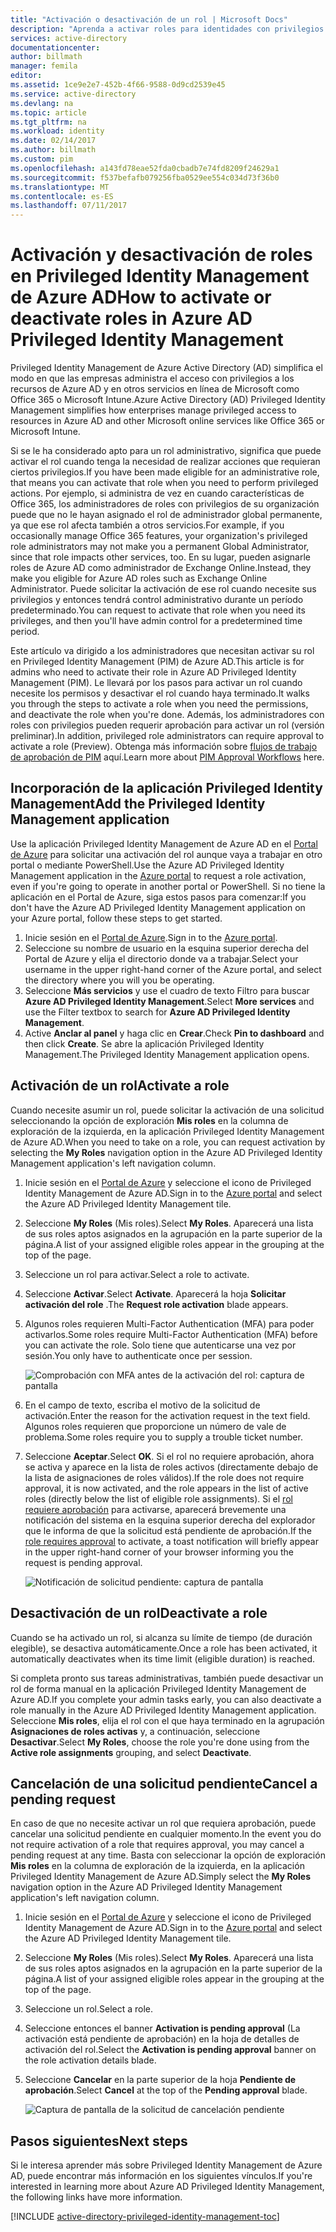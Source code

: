```yaml
---
title: "Activación o desactivación de un rol | Microsoft Docs"
description: "Aprenda a activar roles para identidades con privilegios con la aplicación Privileged Identity Management de Azure."
services: active-directory
documentationcenter: 
author: billmath
manager: femila
editor: 
ms.assetid: 1ce9e2e7-452b-4f66-9588-0d9cd2539e45
ms.service: active-directory
ms.devlang: na
ms.topic: article
ms.tgt_pltfrm: na
ms.workload: identity
ms.date: 02/14/2017
ms.author: billmath
ms.custom: pim
ms.openlocfilehash: a143fd78eae52fda0cbadb7e74fd8209f24629a1
ms.sourcegitcommit: f537befafb079256fba0529ee554c034d73f36b0
ms.translationtype: MT
ms.contentlocale: es-ES
ms.lasthandoff: 07/11/2017
---
```

# <a name="how-to-activate-or-deactivate-roles-in-azure-ad-privileged-identity-management"></a><span data-ttu-id="df69d-103">Activación y desactivación de roles en Privileged Identity Management de Azure AD</span><span class="sxs-lookup"><span data-stu-id="df69d-103">How to activate or deactivate roles in Azure AD Privileged Identity Management</span></span>
<span data-ttu-id="df69d-104">Privileged Identity Management de Azure Active Directory (AD) simplifica el modo en que las empresas administra el acceso con privilegios a los recursos de Azure AD y en otros servicios en línea de Microsoft como Office 365 o Microsoft Intune.</span><span class="sxs-lookup"><span data-stu-id="df69d-104">Azure Active Directory (AD) Privileged Identity Management simplifies how enterprises manage privileged access to resources in Azure AD and other Microsoft online services like Office 365 or Microsoft Intune.</span></span>  

<span data-ttu-id="df69d-105">Si se le ha considerado apto para un rol administrativo, significa que puede activar el rol cuando tenga la necesidad de realizar acciones que requieran ciertos privilegios.</span><span class="sxs-lookup"><span data-stu-id="df69d-105">If you have been made eligible for an administrative role, that means you can activate that role when you need to perform privileged actions.</span></span> <span data-ttu-id="df69d-106">Por ejemplo, si administra de vez en cuando características de Office 365, los administradores de roles con privilegios de su organización puede que no le hayan asignado el rol de administrador global permanente, ya que ese rol afecta también a otros servicios.</span><span class="sxs-lookup"><span data-stu-id="df69d-106">For example, if you occasionally manage Office 365 features, your organization's privileged role administrators may not make you a permanent Global Administrator, since that role impacts other services, too.</span></span> <span data-ttu-id="df69d-107">En su lugar, pueden asignarle roles de Azure AD como administrador de Exchange Online.</span><span class="sxs-lookup"><span data-stu-id="df69d-107">Instead, they make you eligible for Azure AD roles such as Exchange Online Administrator.</span></span> <span data-ttu-id="df69d-108">Puede solicitar la activación de ese rol cuando necesite sus privilegios y entonces tendrá control administrativo durante un período predeterminado.</span><span class="sxs-lookup"><span data-stu-id="df69d-108">You can request to activate that role when you need its privileges, and then you'll have admin control for a predetermined time period.</span></span>

<span data-ttu-id="df69d-109">Este artículo va dirigido a los administradores que necesitan activar su rol en Privileged Identity Management (PIM) de Azure AD.</span><span class="sxs-lookup"><span data-stu-id="df69d-109">This article is for admins who need to activate their role in Azure AD Privileged Identity Management (PIM).</span></span> <span data-ttu-id="df69d-110">Le llevará por los pasos para activar un rol cuando necesite los permisos y desactivar el rol cuando haya terminado.</span><span class="sxs-lookup"><span data-stu-id="df69d-110">It walks you through the steps to activate a role when you need the permissions, and deactivate the role when you're done.</span></span> <span data-ttu-id="df69d-111">Además, los administradores con roles con privilegios pueden requerir aprobación para activar un rol (versión preliminar).</span><span class="sxs-lookup"><span data-stu-id="df69d-111">In addition, privileged role administrators can require approval to activate a role (Preview).</span></span> <span data-ttu-id="df69d-112">Obtenga más información sobre [flujos de trabajo de aprobación de PIM](./privileged-identity-management/azure-ad-pim-approval-workflow.md) aquí.</span><span class="sxs-lookup"><span data-stu-id="df69d-112">Learn more about [PIM Approval Workflows](./privileged-identity-management/azure-ad-pim-approval-workflow.md) here.</span></span>

## <a name="add-the-privileged-identity-management-application"></a><span data-ttu-id="df69d-113">Incorporación de la aplicación Privileged Identity Management</span><span class="sxs-lookup"><span data-stu-id="df69d-113">Add the Privileged Identity Management application</span></span>
<span data-ttu-id="df69d-114">Use la aplicación Privileged Identity Management de Azure AD en el [Portal de Azure](https://portal.azure.com/) para solicitar una activación del rol aunque vaya a trabajar en otro portal o mediante PowerShell.</span><span class="sxs-lookup"><span data-stu-id="df69d-114">Use the Azure AD Privileged Identity Management application in the [Azure portal](https://portal.azure.com/) to request a role activation, even if you're going to operate in another portal or PowerShell.</span></span> <span data-ttu-id="df69d-115">Si no tiene la aplicación en el Portal de Azure, siga estos pasos para comenzar:</span><span class="sxs-lookup"><span data-stu-id="df69d-115">If you don't have the Azure AD Privileged Identity Management application on your Azure portal, follow these steps to get started.</span></span>

1. <span data-ttu-id="df69d-116">Inicie sesión en el [Portal de Azure](https://portal.azure.com/).</span><span class="sxs-lookup"><span data-stu-id="df69d-116">Sign in to the [Azure portal](https://portal.azure.com/).</span></span>
2. <span data-ttu-id="df69d-117">Seleccione su nombre de usuario en la esquina superior derecha del Portal de Azure y elija el directorio donde va a trabajar.</span><span class="sxs-lookup"><span data-stu-id="df69d-117">Select your username in the upper right-hand corner of the Azure portal, and select the directory where you will you be operating.</span></span>
3. <span data-ttu-id="df69d-118">Seleccione **Más servicios** y use el cuadro de texto Filtro para buscar **Azure AD Privileged Identity Management**.</span><span class="sxs-lookup"><span data-stu-id="df69d-118">Select **More services** and use the Filter textbox to search for **Azure AD Privileged Identity Management**.</span></span>
4. <span data-ttu-id="df69d-119">Active **Anclar al panel** y haga clic en **Crear**.</span><span class="sxs-lookup"><span data-stu-id="df69d-119">Check **Pin to dashboard** and then click **Create**.</span></span> <span data-ttu-id="df69d-120">Se abre la aplicación Privileged Identity Management.</span><span class="sxs-lookup"><span data-stu-id="df69d-120">The Privileged Identity Management application opens.</span></span>

## <a name="activate-a-role"></a><span data-ttu-id="df69d-121">Activación de un rol</span><span class="sxs-lookup"><span data-stu-id="df69d-121">Activate a role</span></span>
<span data-ttu-id="df69d-122">Cuando necesite asumir un rol, puede solicitar la activación de una solicitud seleccionando la opción de exploración **Mis roles** en la columna de exploración de la izquierda, en la aplicación Privileged Identity Management de Azure AD.</span><span class="sxs-lookup"><span data-stu-id="df69d-122">When you need to take on a role, you can request activation by selecting the **My Roles** navigation option in the Azure AD Privileged Identity Management application's left navigation column.</span></span>

1. <span data-ttu-id="df69d-123">Inicie sesión en el [Portal de Azure](https://portal.azure.com/) y seleccione el icono de Privileged Identity Management de Azure AD.</span><span class="sxs-lookup"><span data-stu-id="df69d-123">Sign in to the [Azure portal](https://portal.azure.com/) and select the Azure AD Privileged Identity Management tile.</span></span>
2. <span data-ttu-id="df69d-124">Seleccione **My Roles** (Mis roles).</span><span class="sxs-lookup"><span data-stu-id="df69d-124">Select **My Roles**.</span></span> <span data-ttu-id="df69d-125">Aparecerá una lista de sus roles aptos asignados en la agrupación en la parte superior de la página.</span><span class="sxs-lookup"><span data-stu-id="df69d-125">A list of your assigned eligible roles appear in the grouping at the top of the page.</span></span>
3. <span data-ttu-id="df69d-126">Seleccione un rol para activar.</span><span class="sxs-lookup"><span data-stu-id="df69d-126">Select a role to activate.</span></span>
4. <span data-ttu-id="df69d-127">Seleccione **Activar**.</span><span class="sxs-lookup"><span data-stu-id="df69d-127">Select **Activate**.</span></span> <span data-ttu-id="df69d-128">Aparecerá la hoja **Solicitar activación del role** .</span><span class="sxs-lookup"><span data-stu-id="df69d-128">The **Request role activation** blade appears.</span></span>
5. <span data-ttu-id="df69d-129">Algunos roles requieren Multi-Factor Authentication (MFA) para poder activarlos.</span><span class="sxs-lookup"><span data-stu-id="df69d-129">Some roles require Multi-Factor Authentication (MFA) before you can activate the role.</span></span> <span data-ttu-id="df69d-130">Solo tiene que autenticarse una vez por sesión.</span><span class="sxs-lookup"><span data-stu-id="df69d-130">You only have to authenticate once per session.</span></span>
   
    ![Comprobación con MFA antes de la activación del rol: captura de pantalla][2]
6. <span data-ttu-id="df69d-132">En el campo de texto, escriba el motivo de la solicitud de activación.</span><span class="sxs-lookup"><span data-stu-id="df69d-132">Enter the reason for the activation request in the text field.</span></span>  <span data-ttu-id="df69d-133">Algunos roles requieren que proporcione un número de vale de problema.</span><span class="sxs-lookup"><span data-stu-id="df69d-133">Some roles require you to supply a trouble ticket number.</span></span>
7. <span data-ttu-id="df69d-134">Seleccione **Aceptar**.</span><span class="sxs-lookup"><span data-stu-id="df69d-134">Select **OK**.</span></span>  <span data-ttu-id="df69d-135">Si el rol no requiere aprobación, ahora se activa y aparece en la lista de roles activos (directamente debajo de la lista de asignaciones de roles válidos).</span><span class="sxs-lookup"><span data-stu-id="df69d-135">If the role does not require approval, it is now activated, and the role appears in the list of active roles (directly below the list of eligible role assignments).</span></span> <span data-ttu-id="df69d-136">Si el [rol requiere aprobación](./privileged-identity-management/azure-ad-pim-approval-workflow.md) para activarse, aparecerá brevemente una notificación del sistema en la esquina superior derecha del explorador que le informa de que la solicitud está pendiente de aprobación.</span><span class="sxs-lookup"><span data-stu-id="df69d-136">If the [role requires approval](./privileged-identity-management/azure-ad-pim-approval-workflow.md) to activate, a toast notification will briefly appear in the upper right-hand corner of your browser informing you the request is pending approval.</span></span>

    ![Notificación de solicitud pendiente: captura de pantalla][3]

## <a name="deactivate-a-role"></a><span data-ttu-id="df69d-138">Desactivación de un rol</span><span class="sxs-lookup"><span data-stu-id="df69d-138">Deactivate a role</span></span>
<span data-ttu-id="df69d-139">Cuando se ha activado un rol, si alcanza su límite de tiempo (de duración elegible), se desactiva automáticamente.</span><span class="sxs-lookup"><span data-stu-id="df69d-139">Once a role has been activated, it automatically deactivates when its time limit (eligible duration) is reached.</span></span>

<span data-ttu-id="df69d-140">Si completa pronto sus tareas administrativas, también puede desactivar un rol de forma manual en la aplicación Privileged Identity Management de Azure AD.</span><span class="sxs-lookup"><span data-stu-id="df69d-140">If you complete your admin tasks early, you can also deactivate a role manually in the Azure AD Privileged Identity Management application.</span></span>  <span data-ttu-id="df69d-141">Seleccione **Mis roles**, elija el rol con el que haya terminado en la agrupación **Asignaciones de roles activas** y, a continuación, seleccione **Desactivar**.</span><span class="sxs-lookup"><span data-stu-id="df69d-141">Select **My Roles**, choose the role you're done using from the **Active role assignments** grouping, and select **Deactivate**.</span></span>  

## <a name="cancel-a-pending-request"></a><span data-ttu-id="df69d-142">Cancelación de una solicitud pendiente</span><span class="sxs-lookup"><span data-stu-id="df69d-142">Cancel a pending request</span></span>
<span data-ttu-id="df69d-143">En caso de que no necesite activar un rol que requiera aprobación, puede cancelar una solicitud pendiente en cualquier momento.</span><span class="sxs-lookup"><span data-stu-id="df69d-143">In the event you do not require activation of a role that requires approval, you may cancel a pending request at any time.</span></span> <span data-ttu-id="df69d-144">Basta con seleccionar la opción de exploración **Mis roles** en la columna de exploración de la izquierda, en la aplicación Privileged Identity Management de Azure AD.</span><span class="sxs-lookup"><span data-stu-id="df69d-144">Simply select the **My Roles** navigation option in the Azure AD Privileged Identity Management application's left navigation column.</span></span>

1. <span data-ttu-id="df69d-145">Inicie sesión en el [Portal de Azure](https://portal.azure.com/) y seleccione el icono de Privileged Identity Management de Azure AD.</span><span class="sxs-lookup"><span data-stu-id="df69d-145">Sign in to the [Azure portal](https://portal.azure.com/) and select the Azure AD Privileged Identity Management tile.</span></span>
2. <span data-ttu-id="df69d-146">Seleccione **My Roles** (Mis roles).</span><span class="sxs-lookup"><span data-stu-id="df69d-146">Select **My Roles**.</span></span> <span data-ttu-id="df69d-147">Aparecerá una lista de sus roles aptos asignados en la agrupación en la parte superior de la página.</span><span class="sxs-lookup"><span data-stu-id="df69d-147">A list of your assigned eligible roles appear in the grouping at the top of the page.</span></span>
3. <span data-ttu-id="df69d-148">Seleccione un rol.</span><span class="sxs-lookup"><span data-stu-id="df69d-148">Select a role.</span></span>
4. <span data-ttu-id="df69d-149">Seleccione entonces el banner **Activation is pending approval** (La activación está pendiente de aprobación) en la hoja de detalles de activación del rol.</span><span class="sxs-lookup"><span data-stu-id="df69d-149">Select the **Activation is pending approval** banner on the role activation details blade.</span></span>
5. <span data-ttu-id="df69d-150">Seleccione **Cancelar** en la parte superior de la hoja **Pendiente de aprobación**.</span><span class="sxs-lookup"><span data-stu-id="df69d-150">Select **Cancel** at the top of the **Pending approval** blade.</span></span>

   ![Captura de pantalla de la solicitud de cancelación pendiente][4]

## <a name="next-steps"></a><span data-ttu-id="df69d-152">Pasos siguientes</span><span class="sxs-lookup"><span data-stu-id="df69d-152">Next steps</span></span>
<span data-ttu-id="df69d-153">Si le interesa aprender más sobre Privileged Identity Management de Azure AD, puede encontrar más información en los siguientes vínculos.</span><span class="sxs-lookup"><span data-stu-id="df69d-153">If you're interested in learning more about Azure AD Privileged Identity Management, the following links have more information.</span></span>

[!INCLUDE [active-directory-privileged-identity-management-toc](../../includes/active-directory-privileged-identity-management-toc.md)]

<!--Image references-->

[1]: ./media/active-directory-privileged-identity-management-configure/PIM_EnablePim.png
[2]: ./media/active-directory-privileged-identity-management-how-to-activate-role/PIM_activation_MFA.png
[3]: ./media/active-directory-privileged-identity-management-how-to-activate-role/PIM_Request_Pending_Toast2.png
[4]: ./media/active-directory-privileged-identity-management-how-to-activate-role/PIM_Request_Pending_Banner_Cancel.png

